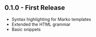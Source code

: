 ## 0.1.0 - First Release
* Syntax highlighting for Marko templates
* Extended the HTML grammar
* Basic snippets
